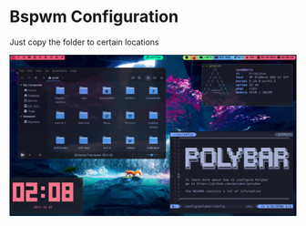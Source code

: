 # Bspwm Configuration
Just copy the folder to certain locations

![Screenshot](https://github.com/sydamr/bspwm-dotfiles/blob/master/image1.png)
